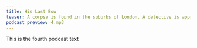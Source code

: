 ```yaml
---
title: His Last Bow
teaser: A corpse is found in the suburbs of London. A detective is approached to investigate it when all other attempts at solving the case fail.
podcast_preview: 4.mp3
---
```


This is the fourth podcast text
